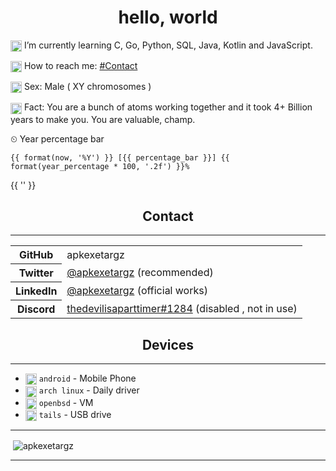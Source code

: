 <h1 align="center">
hello, world
</h1>

<!--
- 🔭 I’m currently working on Android, iOS projects and Web development.
- 👯 I’m looking to collaborate on Android projects.
- 🤔 I’m looking for help with maintaining and improving my projects.
- 💬 Ask me cookie lovingly, you shall get it.
-->
 <img src="https://api.iconify.design/simple-icons/neovim.svg" width="18" style="vertical-align: middle"> I’m currently learning C, Go, Python, SQL, Java, Kotlin and JavaScript.

 <img src="https://api.iconify.design/bxs/phone-call.svg" width="18" style="vertical-align: middle"> How to reach me: [#Contact](#Contact)

 <img src="https://api.iconify.design/el/person.svg" width="18" style="vertical-align: middle"> Sex: Male ( XY chromosomes )

 <img src="https://api.iconify.design/fluent/brain-circuit-20-filled.svg" width="18" style="vertical-align: middle"> Fact: You are a bunch of atoms working together and it took 4+ Billion years to make you. You are valuable, champ.


<summary> &#x23f2; Year percentage bar </summary>
<pre><code>{{ format(now, '%Y') }} [{{ percentage_bar }}] {{ format(year_percentage * 100, '.2f') }}%</code></pre>
{{ '' }}


<h2 align="center">
Contact
</h2>

***

<table>
<tr>
<th>GitHub</th>
<td>apkexetargz</td>
</tr>
<tr>
<th>Twitter</th>
<td><a href="https://twitter.com/apkexetargz">@apkexetargz</a> (recommended)</td>
</tr>
<tr>
<th>LinkedIn</th>
<td><a href="https://www.linkedin.com/in/apkexetargz">@apkexetargz</a> (official works)</td>
</tr>
<tr>
<th>
<strong>Discord</strong>
</th>
<td>
<a href="https://discord.com/users/1014462977539313704">thedevilisaparttimer#1284</a> (disabled , not in use)
</td>
</tr>
</table>

<h2 align="center">Devices</h2>

***

<!-- Styles are ignored in README rendering on GitHub profile but work on GitHub Pages -->
- <img src="https://api.iconify.design/flat-color-icons/android-os.svg" width="18" style="vertical-align: middle"> `android` - Mobile Phone 
- <img src="https://api.iconify.design/logos:archlinux.svg" width="18" style="vertical-align: middle"> `arch linux` - Daily driver
- <img src="https://api.iconify.design/file-icons/openbsd.svg" width="18" style="vertical-align: middle"> `openbsd` - VM 
- <img src="https://api.iconify.design/simple-icons/tails.svg" width="18" style="vertical-align: middle"> `tails` - USB drive

***

<p>&nbsp;<img align="center" src="https://github-readme-stats.vercel.app/api?username=apkexetargz&show_icons=true&locale=en" alt="apkexetargz" /></p>

***
